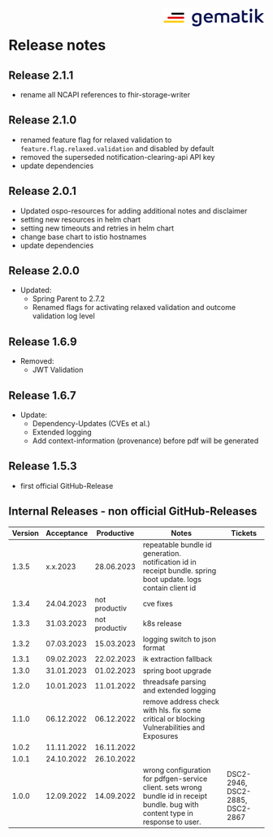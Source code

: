 <img align="right" width="200" height="37" src="media/Gematik_Logo_Flag.png"/> <br/>

# Release notes
## Release 2.1.1
- rename all NCAPI references to fhir-storage-writer

## Release 2.1.0
- renamed feature flag for relaxed validation to `feature.flag.relaxed.validation` and disabled by default
- removed the superseded notification-clearing-api API key 
- update dependencies

## Release 2.0.1
- Updated ospo-resources for adding additional notes and disclaimer
- setting new resources in helm chart
- setting new timeouts and retries in helm chart
- change base chart to istio hostnames
- update dependencies

## Release 2.0.0
- Updated:
  - Spring Parent to 2.7.2
  - Renamed flags for activating relaxed validation and outcome validation log level

## Release 1.6.9
- Removed:
  - JWT Validation

## Release 1.6.7
- Update:
  - Dependency-Updates (CVEs et al.)
  - Extended logging
  - Add context-information (provenance) before pdf will be generated

## Release 1.5.3
- first official GitHub-Release

## Internal Releases - non official GitHub-Releases 
| Version | Acceptance | Productive | Notes | Tickets |
|---------|------------|------------|-------|---------|
| 1.3.5   | x.x.2023   | 28.06.2023 | repeatable bundle id generation. notification id in receipt bundle. spring boot update. logs contain client id | |
| 1.3.4   | 24.04.2023 | not productiv | cve fixes | |
| 1.3.3   | 31.03.2023 | not productiv | k8s release | |
| 1.3.2   | 07.03.2023 | 15.03.2023 | logging switch to json format | |
| 1.3.1   | 09.02.2023 | 22.02.2023 | ik extraction fallback | |
| 1.3.0   | 31.01.2023 | 01.02.2023 | spring boot upgrade | |
| 1.2.0   | 10.01.2023 | 11.01.2022 | threadsafe parsing and extended logging | |
| 1.1.0   | 06.12.2022 | 06.12.2022 | remove address check with hls. fix some critical or blocking Vulnerabilities and Exposures | |
| 1.0.2   | 11.11.2022 | 16.11.2022 | | |
| 1.0.1   | 24.10.2022 | 26.10.2022 | | |
| 1.0.0   | 12.09.2022 | 14.09.2022 | wrong configuration for pdfgen-service client. sets wrong bundle id in receipt bundle. bug with content type in response to user. | DSC2-2946, DSC2-2885, DSC2-2867 |

